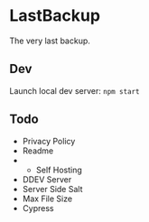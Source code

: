# LastBackup
The very last backup.

## Dev
Launch local dev server:
`npm start`

## Todo
- Privacy Policy
- Readme
- - Self Hosting
- DDEV Server
- Server Side Salt
- Max File Size
- Cypress